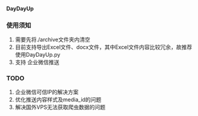 #### DayDayUp
### 使用须知
1. 需要先将./archive文件夹内清空
2. 目前支持导出Excel文件、docx文件，其中Excel文件内容比较冗余，故推荐使用DayDayUp.py
3. 支持 企业微信推送
### TODO
1. 企业微信可信IP的解决方案
2. 优化推送内容样式及media_id的问题
3. 解决国外VPS无法获取爬虫数据的问题

